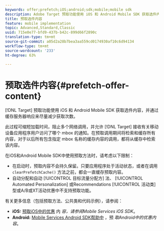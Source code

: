 ```yaml
---
keywords: offer;prefetch;iOS;android;sdk;mobile;mobile sdk
description: Adobe Target 预取功能使用 iOS 和 Android Mobile SDK 获取选件内容，并通过缓存服务器响应来尽量减少获取次数。
title: 预取选件内容
feature: mobile implementation
topic: Advanced,Standard,Classic
uuid: 715e0e77-bfd9-437b-b42c-899d66f2890c
translation-type: tm+mt
source-git-commit: a05d2a28b7bea3aa559cd0174930af10c6d94134
workflow-type: tm+mt
source-wordcount: '233'
ht-degree: 63%

---
```



# 预取选件内容{#prefetch-offer-content}

[!DNL Target] 预取功能使用 iOS 和 Android Mobile SDK 获取选件内容，并通过缓存服务器响应来尽量减少获取次数。

此过程可缩短加载时间，阻止多个网络调用，并允许 [!DNL Target] 接收有关移动设备应用程序用户访问了哪个 mbox 的通知。在预取调用期间将检索和缓存所有内容，对于以后所有包含指定 mbox 名称的缓存内容的调用，都将从缓存中检索该内容。

在iOS和Android Mobile SDK中使用预取方法时，请考虑以下限制：

* 在启动时，预取内容不会持久保留。只要应用程序处于活动状态，或者在调用 `clearPrefetchCache()` 方法之前，都会一直缓存预取内容。
* 自动分配和自动 [!UICONTROL 目标流量分配方] 法、 [!UICONTROL Automated Personalization] 或Recommendations [!UICONTROL 活动类][](/help/c-recommendations/recommendations-as-an-offer.md)型或A/B或XT活动优惠中不支持预取功能。

有关更多信息（包括预取方法、公共类和代码示例），请参阅：

* **iOS:** [预取iOS中的优惠](https://experienceleague.adobe.com/docs/mobile-services/ios/target-ios/c-mob-target-prefetch-ios.html) 内 *容，请参阅Mobile Services iOS SDK*。
* **Android:** [Mobile Services Android SDK帮助中](https://experienceleague.adobe.com/docs/mobile-services/android/target-android/c-mob-target-prefetch-android.html) ，预 *取Android中的优惠内容*。
